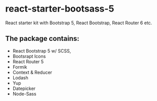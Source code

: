 # react-starter-bootsass-5

React starter kit with Bootstrap 5, React Bootstrap, React Router 6 etc.

## The package contains:

- React Bootstrap 5 w/ SCSS,
- Bootsrapt Icons
- React Router 5
- Formik
- Context & Reducer
- Lodash
- Yup
- Datepicker
- Node-Sass
